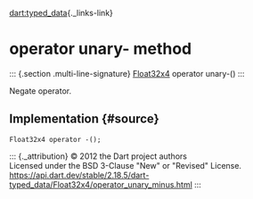 [dart:typed\_data](../../dart-typed_data/dart-typed_data-library){._links-link}

operator unary- method
======================

::: {.section .multi-line-signature}
[Float32x4](../float32x4-class) operator unary-()
:::

Negate operator.

Implementation {#source}
--------------

``` {.language-dart data-language="dart"}
Float32x4 operator -();
```

::: {._attribution}
© 2012 the Dart project authors\
Licensed under the BSD 3-Clause \"New\" or \"Revised\" License.\
<https://api.dart.dev/stable/2.18.5/dart-typed_data/Float32x4/operator_unary_minus.html>
:::
